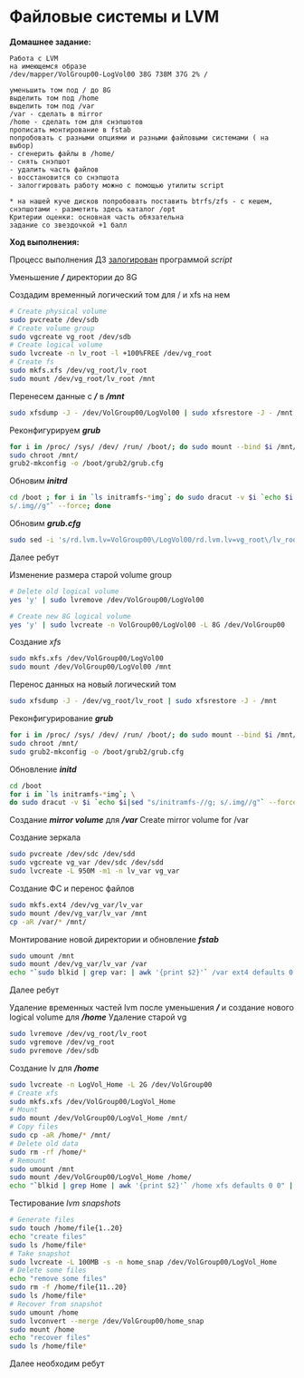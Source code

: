 # Файловые системы и LVM
**Домашнее задание:**
```
Работа с LVM
на имеющемся образе
/dev/mapper/VolGroup00-LogVol00 38G 738M 37G 2% /

уменьшить том под / до 8G
выделить том под /home
выделить том под /var
/var - сделать в mirror
/home - сделать том для снэпшотов
прописать монтирование в fstab
попробовать с разными опциями и разными файловыми системами ( на выбор)
- сгенерить файлы в /home/
- снять снэпшот
- удалить часть файлов
- восстановится со снэпшота
- залоггировать работу можно с помощью утилиты script

* на нашей куче дисков попробовать поставить btrfs/zfs - с кешем, снэпшотами - разметить здесь каталог /opt
Критерии оценки: основная часть обязательна
задание со звездочкой +1 балл
```
**Ход выполнения:**

Процесс выполнения ДЗ [залогирован](typescript) программой *script*

Уменьшение ***/*** директории до 8G 

Создадим временный логический том для / и xfs на нем
```bash
# Create physical volume
sudo pvcreate /dev/sdb
# Create volume group
sudo vgcreate vg_root /dev/sdb
# Create logical volume
sudo lvcreate -n lv_root -l +100%FREE /dev/vg_root
# Create fs
sudo mkfs.xfs /dev/vg_root/lv_root
sudo mount /dev/vg_root/lv_root /mnt
```
Перенесем данные с ***/*** в ***/mnt***
```bash
sudo xfsdump -J - /dev/VolGroup00/LogVol00 | sudo xfsrestore -J - /mnt
```

Реконфигурируем ***grub***
```bash
for i in /proc/ /sys/ /dev/ /run/ /boot/; do sudo mount --bind $i /mnt/$i; done
sudo chroot /mnt/
grub2-mkconfig -o /boot/grub2/grub.cfg
```

Обновим ***initrd***
```bash
cd /boot ; for i in `ls initramfs-*img`; do sudo dracut -v $i `echo $i|sed "s/initramfs-//g;
s/.img//g"` --force; done
```
Обновим ***grub.cfg***
```bash
sudo sed -i 's/rd.lvm.lv=VolGroup00\/LogVol00/rd.lvm.lv=vg_root\/lv_root/g' /boot/grub2/grub.cfg
```
Далее ребут

Изменение размера старой volume group
```bash
# Delete old logical volume
yes 'y' | sudo lvremove /dev/VolGroup00/LogVol00

# Create new 8G logical volume
yes 'y' | sudo lvcreate -n VolGroup00/LogVol00 -L 8G /dev/VolGroup00
```

Создание *xfs*
```bash
sudo mkfs.xfs /dev/VolGroup00/LogVol00
sudo mount /dev/VolGroup00/LogVol00 /mnt
```

Перенос данных на новый логический том
```bash
sudo xfsdump -J - /dev/vg_root/lv_root | sudo xfsrestore -J - /mnt
```
Реконфигурирование ***grub***
```bash
for i in /proc/ /sys/ /dev/ /run/ /boot/; do sudo mount --bind $i /mnt/$i; done
sudo chroot /mnt/
sudo grub2-mkconfig -o /boot/grub2/grub.cfg
```
Обновление ***initd***
```bash
cd /boot 
for i in `ls initramfs-*img`; \
do sudo dracut -v $i `echo $i|sed "s/initramfs-//g; s/.img//g"` --force; done
```
Создание ***mirror volume*** для ***/var***
Create mirror volume for /var 

Создание зеркала
```bash
sudo pvcreate /dev/sdc /dev/sdd
sudo vgcreate vg_var /dev/sdc /dev/sdd
sudo lvcreate -L 950M -m1 -n lv_var vg_var
```

Создание ФС и перенос файлов
```bash
sudo mkfs.ext4 /dev/vg_var/lv_var
sudo mount /dev/vg_var/lv_var /mnt
cp -aR /var/* /mnt/
```

Монтирование новой директории и обновление ***fstab***
```bash
sudo umount /mnt
sudo mount /dev/vg_var/lv_var /var
echo "`sudo blkid | grep var: | awk '{print $2}'` /var ext4 defaults 0 0" | sudo tee -a /etc/fstab
```
Далее ребут

Удаление временных частей lvm после уменьшения ***/*** и создание нового logical volume для ***/home***
Удаление старой vg
```bash
sudo lvremove /dev/vg_root/lv_root
sudo vgremove /dev/vg_root
sudo pvremove /dev/sdb
```

Создание lv для ***/home***
```bash
sudo lvcreate -n LogVol_Home -L 2G /dev/VolGroup00
# Create xfs
sudo mkfs.xfs /dev/VolGroup00/LogVol_Home
# Mount
sudo mount /dev/VolGroup00/LogVol_Home /mnt/
# Copy files
sudo cp -aR /home/* /mnt/
# Delete old data
sudo rm -rf /home/*
# Remount
sudo umount /mnt
sudo mount /dev/VolGroup00/LogVol_Home /home/
echo "`blkid | grep Home | awk '{print $2}'` /home xfs defaults 0 0" | sudo tee -a /etc/fstab
```

Тестирование *lvm snapshots*
```bash
# Generate files
sudo touch /home/file{1..20}
echo "create files"
sudo ls /home/file*
# Take snapshot
sudo lvcreate -L 100MB -s -n home_snap /dev/VolGroup00/LogVol_Home
# Delete some files
echo "remove some files"
sudo rm -f /home/file{11..20}
sudo ls /home/file*
# Recover from snapshot
sudo umount /home
sudo lvconvert --merge /dev/VolGroup00/home_snap
sudo mount /home
echo "recover files"
sudo ls /home/file*
```
Далее необходим ребут  
 
